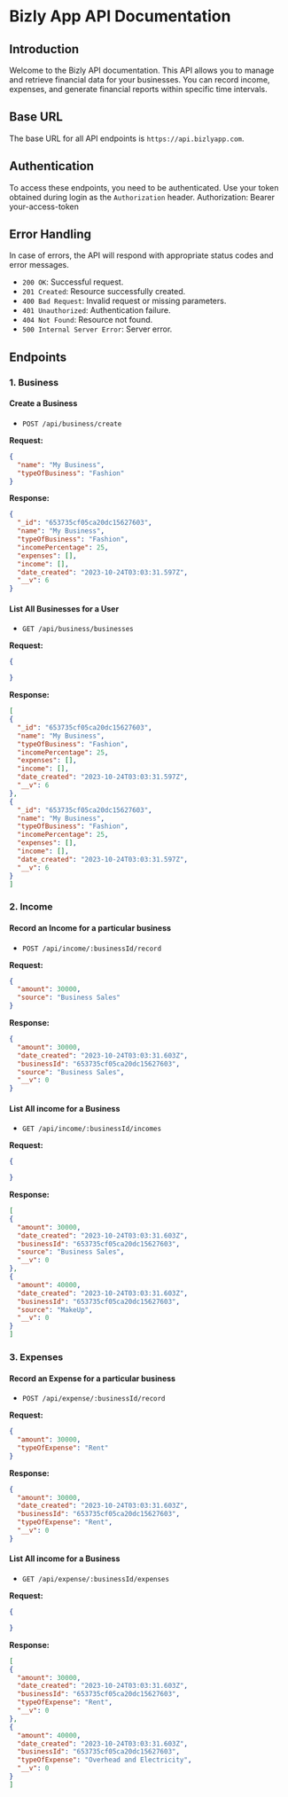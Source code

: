 # Bizly App API Documentation

## Introduction

Welcome to the Bizly API documentation. This API allows you to manage and retrieve financial data for your businesses. You can record income, expenses, and generate financial reports within specific time intervals.

## Base URL

The base URL for all API endpoints is `https://api.bizlyapp.com`.

## Authentication

To access these endpoints, you need to be authenticated. Use your token obtained during login as the `Authorization` header.
Authorization: Bearer your-access-token


## Error Handling

In case of errors, the API will respond with appropriate status codes and error messages.

- `200 OK`: Successful request.
- `201 Created`: Resource successfully created.
- `400 Bad Request`: Invalid request or missing parameters.
- `401 Unauthorized`: Authentication failure.
- `404 Not Found`: Resource not found.
- `500 Internal Server Error`: Server error.


## Endpoints

### 1. Business

#### Create a Business

- `POST /api/business/create`

**Request:**

```json
{
  "name": "My Business",
  "typeOfBusiness": "Fashion"
}
```

**Response:**

```json
{
  "_id": "653735cf05ca20dc15627603",
  "name": "My Business",
  "typeOfBusiness": "Fashion",
  "incomePercentage": 25,
  "expenses": [],
  "income": [],
  "date_created": "2023-10-24T03:03:31.597Z",
  "__v": 6
}
```

#### List All Businesses for a User

- `GET /api/business/businesses`

**Request:**

```json
{

}
```

**Response:**

```json
[
{
  "_id": "653735cf05ca20dc15627603",
  "name": "My Business",
  "typeOfBusiness": "Fashion",
  "incomePercentage": 25,
  "expenses": [],
  "income": [],
  "date_created": "2023-10-24T03:03:31.597Z",
  "__v": 6
},
{
  "_id": "653735cf05ca20dc15627603",
  "name": "My Business",
  "typeOfBusiness": "Fashion",
  "incomePercentage": 25,
  "expenses": [],
  "income": [],
  "date_created": "2023-10-24T03:03:31.597Z",
  "__v": 6
}
]
```

### 2. Income

#### Record an Income for a particular business

- `POST /api/income/:businessId/record`

**Request:**

```json
{
  "amount": 30000,
  "source": "Business Sales"
}
```

**Response:**

```json
{
  "amount": 30000,
  "date_created": "2023-10-24T03:03:31.603Z",
  "businessId": "653735cf05ca20dc15627603",
  "source": "Business Sales",
  "__v": 0
}
```

#### List All income for a Business

- `GET /api/income/:businessId/incomes`

**Request:**

```json
{

}
```

**Response:**

```json
[
{
  "amount": 30000,
  "date_created": "2023-10-24T03:03:31.603Z",
  "businessId": "653735cf05ca20dc15627603",
  "source": "Business Sales",
  "__v": 0
},
{
  "amount": 40000,
  "date_created": "2023-10-24T03:03:31.603Z",
  "businessId": "653735cf05ca20dc15627603",
  "source": "MakeUp",
  "__v": 0
}
]
```

### 3. Expenses

#### Record an Expense for a particular business

- `POST /api/expense/:businessId/record`

**Request:**

```json
{
  "amount": 30000,
  "typeOfExpense": "Rent"
}
```

**Response:**

```json
{
  "amount": 30000,
  "date_created": "2023-10-24T03:03:31.603Z",
  "businessId": "653735cf05ca20dc15627603",
  "typeOfExpense": "Rent",
  "__v": 0
}
```

#### List All income for a Business

- `GET /api/expense/:businessId/expenses`

**Request:**

```json
{

}
```

**Response:**

```json
[
{
  "amount": 30000,
  "date_created": "2023-10-24T03:03:31.603Z",
  "businessId": "653735cf05ca20dc15627603",
  "typeOfExpense": "Rent",
  "__v": 0
},
{
  "amount": 40000,
  "date_created": "2023-10-24T03:03:31.603Z",
  "businessId": "653735cf05ca20dc15627603",
  "typeOfExpense": "Overhead and Electricity",
  "__v": 0
}
]
```